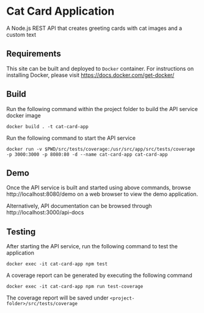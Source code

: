 # Cat Card Application

A Node.js REST API that creates greeting cards with cat images and a custom text

## Requirements

This site can be built and deployed to `Docker` container. For instructions on installing Docker, please visit https://docs.docker.com/get-docker/

## Build

Run the following command within the project folder to build the API service docker image

```
docker build . -t cat-card-app
```

Run the following command to start the API service
```
docker run -v $PWD/src/tests/coverage:/usr/src/app/src/tests/coverage -p 3000:3000 -p 8080:80 -d --name cat-card-app cat-card-app
```

## Demo

Once the API service is built and started using above commands, browse http://localhost:8080/demo on a web browser to view the demo application.

Alternatively, API documentation can be browsed through http://localhost:3000/api-docs

## Testing

After starting the API service, run the following command to test the application
```
docker exec -it cat-card-app npm test
```

A coverage report can be generated by executing the following command
```
docker exec -it cat-card-app npm run test-coverage
```
The coverage report will be saved under `<project-folder>/src/tests/coverage`